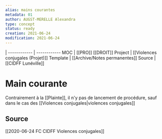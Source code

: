 ```yaml
---
alias: mains courantes
metadata: 01
author: AUGST-MERELLE Alexandra
type: concept
status: ready
creation: 2021-06-24
modification: 2021-06-24
---
```

 | 
------------ | ------------
MOC | [[PRO]] [[DROIT]]
Project | [[Violences conjugales (Projet)]]
Template | [[Archive/Notes permanentes]]
Source | [[CIDFF Lunéville]]
# Main courante
Contrairement à la [[Plainte]], il n'y pas de lancement de procédure, sauf dans le cas des [[Violences conjugales|violences conjugales]]
## Source
[[2020-06-24 FC CIDFF Violences conjugales]]